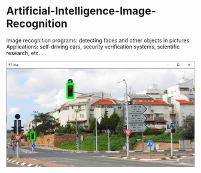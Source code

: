 # Artificial-Intelligence-Image-Recognition
Image recognition programs: detecting faces and other objects in pictures
Applications: self-driving cars, security verification systems, scientific research, etc...

![result of running image recognition program](https://raw.githubusercontent.com/skeitel/Artificial-Intelligence-Image-Recognition/master/red_lights_identified.jpg)
